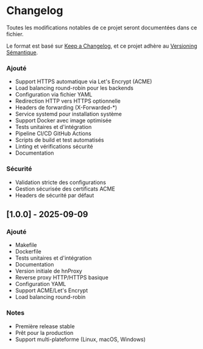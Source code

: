 # Changelog

Toutes les modifications notables de ce projet seront documentées dans ce fichier.

Le format est basé sur [Keep a Changelog](https://keepachangelog.com/en/1.0.0/),
et ce projet adhère au [Versioning Sémantique](https://semver.org/spec/v2.0.0.html).

### Ajouté
- Support HTTPS automatique via Let's Encrypt (ACME)
- Load balancing round-robin pour les backends
- Configuration via fichier YAML
- Redirection HTTP vers HTTPS optionnelle
- Headers de forwarding (X-Forwarded-*)
- Service systemd pour installation système
- Support Docker avec image optimisée
- Tests unitaires et d'intégration
- Pipeline CI/CD GitHub Actions
- Scripts de build et test automatisés
- Linting et vérifications sécurité
- Documentation

### Sécurité
- Validation stricte des configurations
- Gestion sécurisée des certificats ACME
- Headers de sécurité par défaut

## [1.0.0] - 2025-09-09

### Ajouté
- Makefile
- Dockerfile
- Tests unitaires et d'intégration
- Documentation
- Version initiale de hnProxy
- Reverse proxy HTTP/HTTPS basique
- Configuration YAML
- Support ACME/Let's Encrypt
- Load balancing round-robin

### Notes
- Première release stable
- Prêt pour la production
- Support multi-plateforme (Linux, macOS, Windows)
